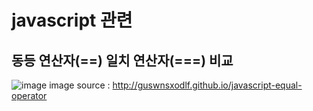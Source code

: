 # javascript 관련
## 동등 연산자(==) 일치 연산자(===) 비교
![image](https://user-images.githubusercontent.com/44331989/128674237-8591f45a-6860-4d7a-a95f-f426d310ee8a.png)
image source : http://guswnsxodlf.github.io/javascript-equal-operator
